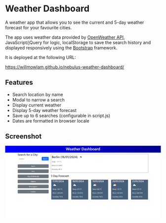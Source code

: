# Weather Dashboard

A weather app that allows you to see the current and 5-day weather forecast for your favourite cities.

The app uses weather data provided by [OpenWeather API](https://openweathermap.org/), JavaScript/jQuery for logic, localStorage to save the search history and displayed responsively using the [Bootstrap](https://getbootstrap.com/) framework.

It is deployed at the following URL:

https://willmowlam.github.io/nebulus-weather-dashboard/

## Features

- Search location by name
- Modal to narrow a search
- Display current weather
- Display 5-day weather forecast
- Save up to 6 searches (configurable in script.js)
- Dates are formatted in browser locale

## Screenshot

![Screenshot of application.](./assets/images/screenshot.png)